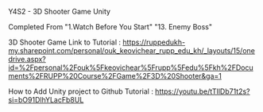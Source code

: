 Y4S2 - 3D Shooter Game Unity

Completed From "1.Watch Before You Start" "13. Enemy Boss" 

3D Shooter Game Link to Tutorial : https://ruppedukh-my.sharepoint.com/personal/ouk_keovichear_rupp_edu_kh/_layouts/15/onedrive.aspx?id=%2Fpersonal%2Fouk%5Fkeovichear%5Frupp%5Fedu%5Fkh%2FDocuments%2FRUPP%20Course%2FGame%2F3D%20Shooter&ga=1

How to Add Unity project to Github Tutorial : https://youtu.be/tTIlDb71t2s?si=bO91DlhYLacFb8UL
